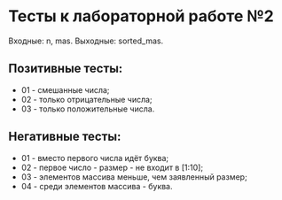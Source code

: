 # Тесты к лабораторной работе №2

Входные: n, mas.
Выходные: sorted_mas.

## Позитивные тесты:
- 01 - смешанные числа;
- 02 - только отрицательные числа;
- 03 - только положительные числа.

## Негативные тесты:
- 01 - вместо первого числа идёт буква;
- 02 - первое число - размер - не входит в [1:10];
- 03 - элементов массива меньше, чем заявленный размер;
- 04 - среди элементов массива - буква.